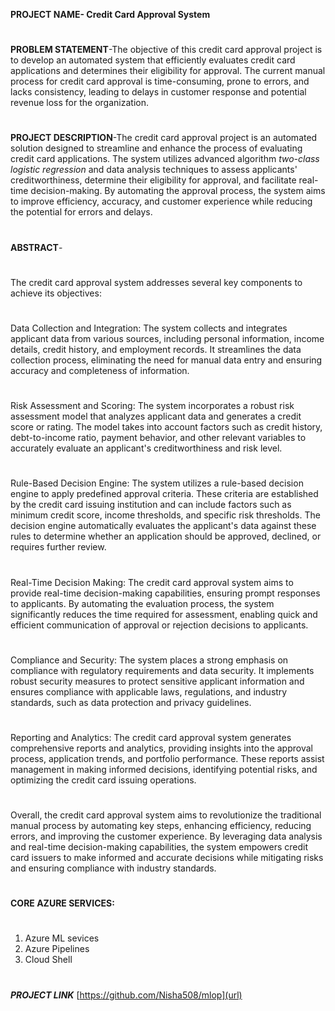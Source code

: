 **PROJECT NAME- Credit Card Approval System**
#
**PROBLEM STATEMENT**-The objective of this credit card approval project is to develop an automated system that efficiently evaluates credit card applications and determines their eligibility for approval. The current manual process for credit card approval is time-consuming, prone to errors, and lacks consistency, leading to delays in customer response and potential revenue loss for the organization.

#
**PROJECT DESCRIPTION**-The credit card approval project is an automated solution designed to streamline and enhance the process of evaluating credit card applications. The system utilizes advanced algorithm _two-class logistic regression_ and data analysis techniques to assess applicants' creditworthiness, determine their eligibility for approval, and facilitate real-time decision-making. By automating the approval process, the system aims to improve efficiency, accuracy, and customer experience while reducing the potential for errors and delays.
#

**ABSTRACT**-
#
The credit card approval system addresses several key components to achieve its objectives:
#

Data Collection and Integration: The system collects and integrates applicant data from various sources, including personal information, income details, credit history, and employment records. It streamlines the data collection process, eliminating the need for manual data entry and ensuring accuracy and completeness of information.
#

Risk Assessment and Scoring: The system incorporates a robust risk assessment model that analyzes applicant data and generates a credit score or rating. The model takes into account factors such as credit history, debt-to-income ratio, payment behavior, and other relevant variables to accurately evaluate an applicant's creditworthiness and risk level.
#

Rule-Based Decision Engine: The system utilizes a rule-based decision engine to apply predefined approval criteria. These criteria are established by the credit card issuing institution and can include factors such as minimum credit score, income thresholds, and specific risk thresholds. The decision engine automatically evaluates the applicant's data against these rules to determine whether an application should be approved, declined, or requires further review.
#

Real-Time Decision Making: The credit card approval system aims to provide real-time decision-making capabilities, ensuring prompt responses to applicants. By automating the evaluation process, the system significantly reduces the time required for assessment, enabling quick and efficient communication of approval or rejection decisions to applicants.
#

Compliance and Security: The system places a strong emphasis on compliance with regulatory requirements and data security. It implements robust security measures to protect sensitive applicant information and ensures compliance with applicable laws, regulations, and industry standards, such as data protection and privacy guidelines.
#

Reporting and Analytics: The credit card approval system generates comprehensive reports and analytics, providing insights into the approval process, application trends, and portfolio performance. These reports assist management in making informed decisions, identifying potential risks, and optimizing the credit card issuing operations.
#

Overall, the credit card approval system aims to revolutionize the traditional manual process by automating key steps, enhancing efficiency, reducing errors, and improving the customer experience. By leveraging data analysis and real-time decision-making capabilities, the system empowers credit card issuers to make informed and accurate decisions while mitigating risks and ensuring compliance with industry standards.

# 
**CORE AZURE SERVICES:**
#
1) Azure ML sevices
2) Azure Pipelines
3) Cloud Shell
#
_**PROJECT LINK**_
[https://github.com/Nisha508/mlop](url)
